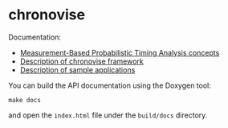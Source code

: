 chronovise
==========

Documentation:
* [Measurement-Based Probabilistic Timing Analysis concepts](MBPTA.md)
* [Description of chronovise framework](FRAMEWORK.md)
* [Description of sample applications](SAMPLES.md)

You can build the API documentation using the Doxygen tool:

```make docs```

and open the `index.html` file under the `build/docs` directory.
